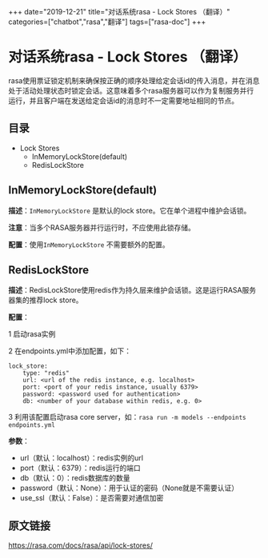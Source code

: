 +++
date="2019-12-21"
title="对话系统rasa - Lock Stores （翻译）"
categories=["chatbot","rasa","翻译"]
tags=["rasa-doc"]
+++

# 对话系统rasa - Lock Stores （翻译）

rasa使用票证锁定机制来确保按正确的顺序处理给定会话id的传入消息，并在消息处于活动处理状态时锁定会话。这意味着多个rasa服务器可以作为复制服务并行运行，并且客户端在发送给定会话id的消息时不一定需要地址相同的节点。

## 目录

- Lock Stores
  - InMemoryLockStore(default)
  - RedisLockStore

## InMemoryLockStore(default)

**描述**：`InMemoryLockStore` 是默认的lock store。它在单个进程中维护会话锁。

**注意**：当多个RASA服务器并行运行时，不应使用此锁存储。

**配置**：使用`InMemoryLockStore` 不需要额外的配置。

## RedisLockStore

**描述**：RedisLockStore使用redis作为持久层来维护会话锁。这是运行RASA服务器集的推荐lock store。

**配置**：

1 启动rasa实例

2 在endpoints.yml中添加配置，如下：

```
lock_store:
    type: "redis"
    url: <url of the redis instance, e.g. localhost>
    port: <port of your redis instance, usually 6379>
    password: <password used for authentication>
    db: <number of your database within redis, e.g. 0>
```

3  利用该配置启动rasa core server，如：`rasa run -m models --endpoints endpoints.yml`

**参数**：

- url（默认：localhost）：redis实例的url
- port（默认：6379）：redis运行的端口
- db（默认：0）：redis数据库的数量
- password（默认：None）：用于认证的密码（None就是不需要认证）
- use_ssl（默认：False）：是否需要对通信加密

## 原文链接

https://rasa.com/docs/rasa/api/lock-stores/